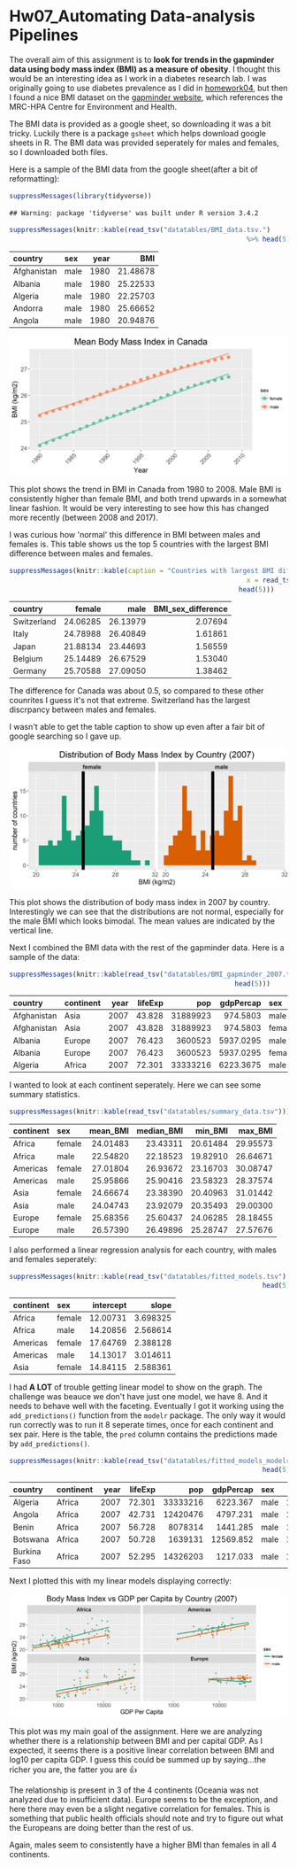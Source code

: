 Hw07\_Automating Data-analysis Pipelines
================

The overall aim of this assignment is to **look for trends in the gapminder data using body mass index (BMI) as a measure of obesity**. I thought this would be an interesting idea as I work in a diabetes research lab. I was originally going to use diabetes prevalence as I did in [homework04](https://github.com/sepkamal/STAT545-hw-Kamal-Sepehr/blob/master/Hw04/hw04-tidaydata.md), but then I found a nice BMI dataset on the [gapminder website](http://www.gapminder.org/data/), which references the MRC-HPA Centre for Environment and Health.

The BMI data is provided as a google sheet, so downloading it was a bit tricky. Luckily there is a package `gsheet` which helps download google sheets in R. The BMI data was provided seperately for males and females, so I downloaded both files.

Here is a sample of the BMI data from the google sheet(after a bit of reformatting):

``` r
suppressMessages(library(tidyverse))
```

    ## Warning: package 'tidyverse' was built under R version 3.4.2

``` r
suppressMessages(knitr::kable(read_tsv("datatables/BMI_data.tsv.")
                                                            %>% head(5)))
```

| country     | sex  |  year|       BMI|
|:------------|:-----|-----:|---------:|
| Afghanistan | male |  1980|  21.48678|
| Albania     | male |  1980|  25.22533|
| Algeria     | male |  1980|  22.25703|
| Andorra     | male |  1980|  25.66652|
| Angola      | male |  1980|  20.94876|

![logo](https://raw.githubusercontent.com/sepkamal/STAT545-hw-Kamal-Sepehr/master/Hw07/plots/BMI_plot_canada.jpeg)

This plot shows the trend in BMI in Canada from 1980 to 2008. Male BMI is consistently higher than female BMI, and both trend upwards in a somewhat linear fashion. It would be very interesting to see how this has changed more recently (between 2008 and 2017).

I was curious how 'normal' this difference in BMI between males and females is. This table shows us the top 5 countries with the largest BMI difference between males and females.

``` r
suppressMessages(knitr::kable(caption = "Countries with largest BMI difference between males and females",
                                                            x = read_tsv("datatables/BMI_sex_differences.tsv") %>%
                                                          head(5)))
```

| country     |    female|      male|  BMI\_sex\_difference|
|:------------|---------:|---------:|---------------------:|
| Switzerland |  24.06285|  26.13979|               2.07694|
| Italy       |  24.78988|  26.40849|               1.61861|
| Japan       |  21.88134|  23.44693|               1.56559|
| Belgium     |  25.14489|  26.67529|               1.53040|
| Germany     |  25.70588|  27.09050|               1.38462|

The difference for Canada was about 0.5, so compared to these other counrites I guess it's not that extreme. Switzerland has the largest discrpancy between males and females.

I wasn't able to get the table caption to show up even after a fair bit of google searching so I gave up.

![logo](https://raw.githubusercontent.com/sepkamal/STAT545-hw-Kamal-Sepehr/master/Hw07/plots/BMI_histogram.jpeg)

This plot shows the distribution of body mass index in 2007 by country. Interestingly we can see that the distributions are not normal, especially for the male BMI which looks bimodal. The mean values are indicated by the vertical line.

Next I combined the BMI data with the rest of the gapminder data. Here is a sample of the data:

``` r
suppressMessages(knitr::kable(read_tsv("datatables/BMI_gapminder_2007.tsv") %>% 
                                                         head(5)))
```

| country     | continent |  year|  lifeExp|       pop|  gdpPercap| sex    |       BMI|
|:------------|:----------|-----:|--------:|---------:|----------:|:-------|---------:|
| Afghanistan | Asia      |  2007|   43.828|  31889923|   974.5803| male   |  20.60246|
| Afghanistan | Asia      |  2007|   43.828|  31889923|   974.5803| female |  20.99060|
| Albania     | Europe    |  2007|   76.423|   3600523|  5937.0295| male   |  26.32753|
| Albania     | Europe    |  2007|   76.423|   3600523|  5937.0295| female |  25.59394|
| Algeria     | Africa    |  2007|   72.301|  33333216|  6223.3675| male   |  24.48846|

I wanted to look at each continent seperately. Here we can see some summary statistics.

``` r
suppressMessages(knitr::kable(read_tsv("datatables/summary_data.tsv")))
```

| continent | sex    |  mean\_BMI|  median\_BMI|  min\_BMI|  max\_BMI|
|:----------|:-------|----------:|------------:|---------:|---------:|
| Africa    | female |   24.01483|     23.43311|  20.61484|  29.95573|
| Africa    | male   |   22.54820|     22.18523|  19.82910|  26.64671|
| Americas  | female |   27.01804|     26.93672|  23.16703|  30.08747|
| Americas  | male   |   25.95866|     25.90416|  23.58323|  28.37574|
| Asia      | female |   24.66674|     23.38390|  20.40963|  31.01442|
| Asia      | male   |   24.04743|     23.92079|  20.35493|  29.00300|
| Europe    | female |   25.68356|     25.60437|  24.06285|  28.18455|
| Europe    | male   |   26.57390|     26.49896|  25.28747|  27.57676|

I also performed a linear regression analysis for each country, with males and females seperately:

``` r
suppressMessages(knitr::kable(read_tsv("datatables/fitted_models.tsv") %>% 
                                                                head(5)))
```

| continent | sex    |  intercept|     slope|
|:----------|:-------|----------:|---------:|
| Africa    | female |   12.00731|  3.698325|
| Africa    | male   |   14.20856|  2.568614|
| Americas  | female |   17.64769|  2.388128|
| Americas  | male   |   14.13017|  3.014611|
| Asia      | female |   14.84115|  2.588361|

I had **A LOT** of trouble getting linear model to show on the graph. The challenge was beauce we don't have just one model, we have 8. And it needs to behave well with the faceting. Eventually I got it working using the `add_predictions()` function from the `modelr` package. The only way it would run correctly was to run it 8 seperate times, once for each continent and sex pair. Here is the table, the `pred` column contains the predictions made by `add_predictions()`.

``` r
suppressMessages(knitr::kable(read_tsv("datatables/fitted_models_modelr.tsv") %>% 
                                                                head(5)))
```

| country      | continent |  year|  lifeExp|       pop|  gdpPercap| sex  |       BMI|      pred|
|:-------------|:----------|-----:|--------:|---------:|----------:|:-----|---------:|---------:|
| Algeria      | Africa    |  2007|   72.301|  33333216|   6223.367| male |  24.48846|  23.95395|
| Angola       | Africa    |  2007|   42.731|  12420476|   4797.231| male |  22.08962|  23.66361|
| Benin        | Africa    |  2007|   56.728|   8078314|   1441.285| male |  22.33366|  22.32217|
| Botswana     | Africa    |  2007|   50.728|   1639131|  12569.852| male |  21.98606|  24.73816|
| Burkina Faso | Africa    |  2007|   52.295|  14326203|   1217.033| male |  21.18575|  22.13352|

Next I plotted this with my linear models displaying correctly:

![logo](https://raw.githubusercontent.com/sepkamal/STAT545-hw-Kamal-Sepehr/master/Hw07/plots/BMI_vs_gdpPercap_plot.jpeg)

This plot was my main goal of the assignment. Here we are analyzing whether there is a relationship between BMI and per capital GDP. As I expected, it seems there is a positive linear correlation between BMI and log10 per capita GDP. I guess this could be summed up by saying...the richer you are, the fatter you are :thumbsup:

The relationship is present in 3 of the 4 continents (Oceania was not analyzed due to insufficient data). Europe seems to be the exception, and here there may even be a slight negative correlation for females. This is something that public health officials should note and try to figure out what the Europeans are doing better than the rest of us.

Again, males seem to consistently have a higher BMI than females in all 4 continents.
